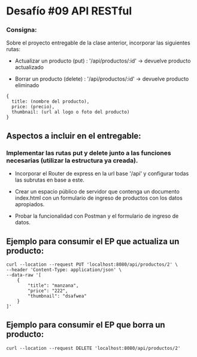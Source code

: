 # Desafío #09 API RESTful

### Consigna:  
Sobre el proyecto entregable de la clase anterior, incorporar las siguientes rutas:
- Actualizar un producto (put) : '/api/productos/:id' -> devuelve producto actualizado

- Borrar un producto (delete) : '/api/productos/:id' -> devuelve producto eliminado

```
{
  title: (nombre del producto),
  price: (precio),
  thumbnail: (url al logo o foto del producto)
}
```

## Aspectos a incluir en el entregable:
### Implementar las rutas put y delete junto a las funciones necesarias (utilizar la estructura ya creada).

- Incorporar el Router de express en la url base '/api' y configurar todas las subrutas en base a este.

- Crear un espacio público de servidor que contenga un documento index.html con un formulario de ingreso de productos con los datos apropiados.

- Probar la funcionalidad con Postman y el formulario de ingreso de datos.


## Ejemplo para consumir el EP que actualiza un producto:

```
curl --location --request PUT 'localhost:8080/api/productos/2' \
--header 'Content-Type: application/json' \
--data-raw '[
    {
        "title": "manzana",
        "price": "222",
        "thumbnail": "dsafwea"        
    }
]'
```

## Ejemplo para consumir el EP que borra un producto:

```
curl --location --request DELETE 'localhost:8080/api/productos/2'
```